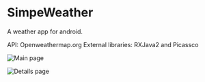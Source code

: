 # SimpeWeather

A weather app for android.

API: Openweathermap.org
External libraries: RXJava2 and Picassco

![Main page](/../<screenshots>/path/to/Screenshot_20171002-180858[1].png?raw=true "Main page")

![Details page](/../<screenshots>/path/to/Screenshot_20171002-181440[1].png?raw=true "Details page")
